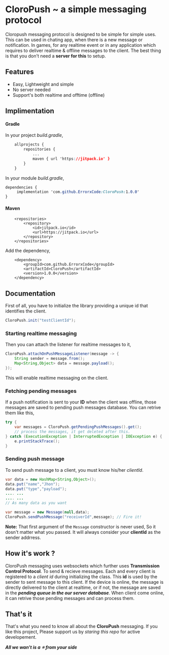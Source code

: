 # CloroPush ~ a simple messaging protocol

Cloropush messaging protocol is designed to be simple for simple uses. This can be used in chating app, when there is a new message or notification. In games, for any realtime event or in any application which requires to deliver realtime & offline messages to the client. The best thing is that you don't need a **server for this** to setup.

## Features
- Easy, Lightweight and simple
- No server needed
- Support's both realtime and offtime (offline)

## Implimentation
#### Gradle
In your project *build.gradle*,
```css
	allprojects {
		repositories {
			...
			maven { url 'https://jitpack.io' }
		}
	}
```
In your module *build.gradle*,
```css
dependencies {
	 implementation 'com.github.ErrorxCode:CloroPush:1.0.0'
}
```
#### Maven
```markup
	<repositories>
		<repository>
		    <id>jitpack.io</id>
		    <url>https://jitpack.io</url>
		</repository>
	</repositories>
```
Add the dependency,
```markup
	<dependency>
	    <groupId>com.github.ErrorxCode</groupId>
	    <artifactId>CloroPush</artifactId>
	    <version>1.0.0</version>
	</dependency>
```

## Documentation
First of all, you have to initialize the library providing a unique id that identifies the client.
```java
CloroPush.init("testClientId");
```

### Starting realtime messaging
Then you can attach the listener for realtime messages to it,
```java
CloroPush.attachOnPushMessageListener(message -> {  
    String sender = message.from();
    Map<String,Object> data = message.payload();  
});
```
This will enable realtime messaging on the client.


###  Fetching pending messages
If a push notification is sent to your **ID** when the client was offline, those messages are saved to pending push messages database. You can retrive them like this,
```java
try {  
    var messages = CloroPush.getPendingPushMessages().get(); 
    // process the messages, it get deleted after this. 
} catch (ExecutionException | InterruptedException | IOException e) {  
    e.printStackTrace();  
}
```

### Sending push message
To send push message to a client, you must know his/her *clientId*.
```java
var data = new HashMap<String,Object>();  
data.put("name","Jhon");  
data.put("type","payload");  
.... ...
.... ...
// As many data as you want

var message = new Message(null,data);  
CloroPush.sendPushMessage("receiverId",message); // Fire it!
```
**Note:** That first argument of the `Message` constructor is never used, So it dosn't matter what you passed. It will always consider your **clientId** as the sender addrress.


## How it's work ?
CloroPush messaging uses websockets which further uses **Transmission Control Protocol**. To send & recieve messages.  Each and every client is registered to a *client id* during initializing the class. This **id** is used by the sender to sent message to this client.
If the device is online, the message is directly delivered to the client at realtime, or if not, the message are saved in the ***pending queue in the our server database***. When client come online, it can retrive those pending messages and can process them.


## That's it
That's what you need to know all about the **CloroPush** messaging. If you like this project, Please support us by *staring this repo* for active developement.

***All we wan't is a ⭐ from your side***
